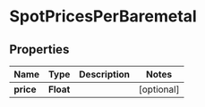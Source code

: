
# SpotPricesPerBaremetal

## Properties
Name | Type | Description | Notes
------------ | ------------- | ------------- | -------------
**price** | **Float** |  |  [optional]



